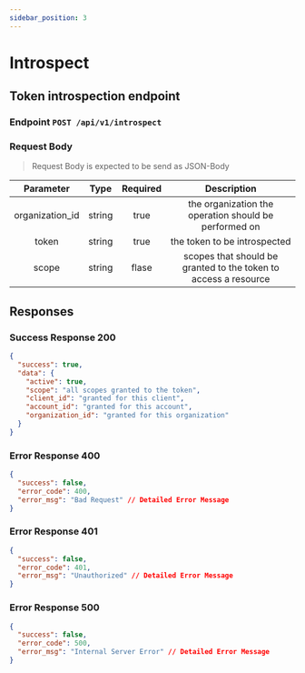 ```yaml
---
sidebar_position: 3
---
```


# Introspect

## Token introspection endpoint

### Endpoint `POST /api/v1/introspect`

### Request Body

> Request Body is expected to be send as JSON-Body

|    Parameter    |  Type  | Required |                           Description                           |
| :-------------: | :----: | :------: | :-------------------------------------------------------------: |
| organization_id | string |   true   |      the organization the operation should be performed on      |
|      token      | string |   true   |                  the token to be introspected                   |
|      scope      | string |  flase   | scopes that should be granted to the token to access a resource |

## Responses

### Success Response 200

```json
{
  "success": true,
  "data": {
    "active": true,
    "scope": "all scopes granted to the token",
    "client_id": "granted for this client",
    "account_id": "granted for this account",
    "organization_id": "granted for this organization"
  }
}
```

### Error Response 400

```json
{
  "success": false,
  "error_code": 400,
  "error_msg": "Bad Request" // Detailed Error Message
}
```

### Error Response 401

```json
{
  "success": false,
  "error_code": 401,
  "error_msg": "Unauthorized" // Detailed Error Message
}
```

### Error Response 500

```json
{
  "success": false,
  "error_code": 500,
  "error_msg": "Internal Server Error" // Detailed Error Message
}
```
